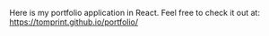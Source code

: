 Here is my portfolio application in React. Feel free to check it out at:
https://tomprint.github.io/portfolio/

